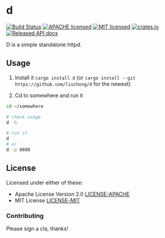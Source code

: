 # d

[![Build Status](https://travis-ci.org/liuchong/d.svg?branch=master)](https://travis-ci.org/liuchong/d)
[![APACHE licensed](https://img.shields.io/badge/license-apache%202.0-blue.svg)](./LICENSE-APACHE)
[![MIT licensed](https://img.shields.io/badge/license-MIT-blue.svg)](./LICENSE-MIT)
[![crates.io](https://meritbadge.herokuapp.com/d)](https://crates.io/crates/d)
[![Released API docs](https://docs.rs/d/badge.svg)](https://docs.rs/d)

D is a simple standalone httpd.

## Usage

1. Install it `cargo install d` (or `cargo install --git https://github.com/liuchong/d` for the newest)

2. Cd to somewhere and run it

``` bash
cd ~/somewhere

# check usage
d -h

# run it
d
# or
d -p 8888
```

## License

Licensed under either of these:

 * Apache License Version 2.0 [LICENSE-APACHE](LICENSE-APACHE)
 * MIT License [LICENSE-MIT](LICENSE-MIT)

### Contributing

Please sign a cla, thanks!
